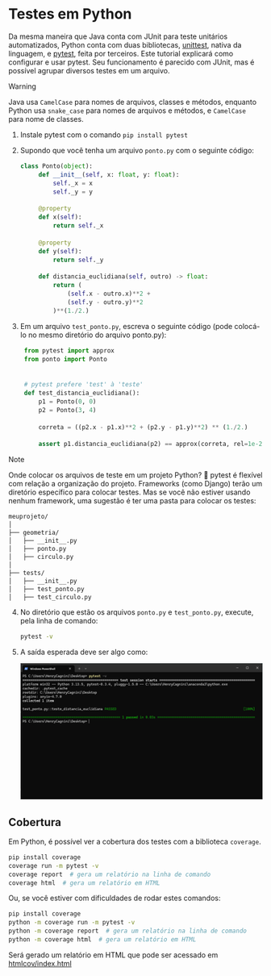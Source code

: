 # Testes em Python

Da mesma maneira que Java conta com JUnit para teste unitários automatizados, Python conta com duas bibliotecas, 
[unittest](https://docs.python.org/pt-br/3.13/library/unittest.html), nativa da linguagem, e 
[pytest](https://docs.pytest.org/en/stable), feita por terceiros. Este tutorial explicará como configurar e usar pytest. 
Seu funcionamento é parecido com JUnit, mas é possível agrupar diversos testes em um arquivo.

> [!WARNING]
> Java usa `CamelCase` para nomes de arquivos, classes e métodos, enquanto Python usa `snake_case` para nomes de
> arquivos e métodos, e `CamelCase` para nome de classes.

1. Instale pytest com o comando `pip install pytest`
2. Supondo que você tenha um arquivo `ponto.py` com o seguinte código:

   ```python
   class Ponto(object):
        def __init__(self, x: float, y: float):
            self._x = x
            self._y = y

        @property 
        def x(self):
            return self._x

        @property
        def y(self):
            return self._y

        def distancia_euclidiana(self, outro) -> float:
            return (
                (self.x - outro.x)**2 + 
                (self.y - outro.y)**2
            )**(1./2.)
   ```

3. Em um arquivo `test_ponto.py`, escreva o seguinte código (pode colocá-lo no mesmo diretório do arquivo ponto.py):

   ```python
    from pytest import approx
    from ponto import Ponto


    # pytest prefere 'test' à 'teste' 
    def test_distancia_euclidiana():
        p1 = Ponto(0, 0)
        p2 = Ponto(3, 4)

        correta = ((p2.x - p1.x)**2 + (p2.y - p1.y)**2) ** (1./2.)

        assert p1.distancia_euclidiana(p2) == approx(correta, rel=1e-2)
   ```

> [!NOTE]
> Onde colocar os arquivos de teste em um projeto Python? 🤔
> pytest é flexível com relação a organização do projeto. Frameworks (como Django) terão um diretório específico para 
> colocar testes. Mas se você não estiver usando nenhum framework, uma sugestão é ter uma pasta para colocar os testes:
> ```
> meuprojeto/
> │
> ├── geometria/
> │   ├── __init__.py
> │   ├── ponto.py
> │   ├── circulo.py
> │
> ├── tests/
> │   ├── __init__.py 
> │   ├── test_ponto.py
> │   ├── test_circulo.py
> ```

4. No diretório que estão os arquivos `ponto.py` e `test_ponto.py`, execute, pela linha de comando:
   ```bash
   pytest -v
   ```

5. A saída esperada deve ser algo como:

   ![pytest.png](../imagens/pytest.png)

## Cobertura

Em Python, é possível ver a cobertura dos testes com a biblioteca `coverage`.

```bash
pip install coverage
coverage run -m pytest -v 
coverage report  # gera um relatório na linha de comando
coverage html  # gera um relatório em HTML
```

Ou, se você estiver com dificuldades de rodar estes comandos:

```bash
pip install coverage
python -m coverage run -m pytest -v 
python -m coverage report  # gera um relatório na linha de comando
python -m coverage html  # gera um relatório em HTML
```

Será gerado um relatório em HTML que pode ser acessado em [htmlcov/index.html](htmlcov/index.html)

